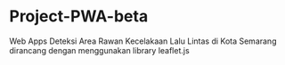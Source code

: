# Project-PWA-beta
Web Apps Deteksi Area Rawan Kecelakaan Lalu Lintas di Kota Semarang
dirancang dengan menggunakan library leaflet.js
